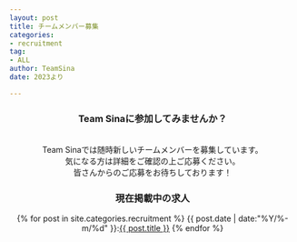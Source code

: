 ```yaml
---
layout: post
title: チームメンバー募集
categories:
- recruitment
tag:
- ALL
author: TeamSina
date: 2023より

---
```

<center>
<h3 class="main-title">Team Sinaに参加してみませんか？</h3>
<br>
Team Sinaでは随時新しいチームメンバーを募集しています。<br>
気になる方は詳細をご確認の上ご応募ください。<br>
皆さんからのご応募をお待ちしております！<br>

<h3>現在掲載中の求人</h3>

{% for post in site.categories.recruitment %}
{{ post.date | date:"%Y/%-m/%d" }}:<a href="{{ post.url }}" class="a-orange">{{ post.title }}</a>
{% endfor %}
<br>
